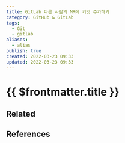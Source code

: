 ```yaml
---
title: GitLab 다른 사람의 MR에 커밋 추가하기
category: GitHub & GitLab
tags:
  - Git
  - gitlab
aliases:
  - alias
publish: true
created: 2022-03-23 09:33
updated: 2022-03-23 09:33
---
```


# {{ $frontmatter.title }}

## Related

## References
